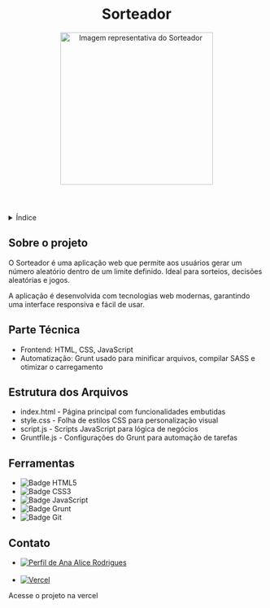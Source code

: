 <!DOCTYPE html>
<html lang="pt-br">
<head>
    <meta charset="UTF-8">
    <meta name="viewport" content="width=device-width, initial-scale=1.0">
    <meta name="description" content="Sorteador é uma aplicação web que gera números aleatórios baseados em um limite máximo fornecido pelo usuário.">
    <meta name="keywords" content="sorteador, randomizador, gerador de números, HTML, CSS, JavaScript, Grunt">
    <meta name="author" content="Ana Alice Rodrigues">
    
    
</head>
<body>

<header>
    <h1>Sorteador</h1>
    <img src="https://l-instagram.sorteador.com.br/img/logo.png" alt="Imagem representativa do Sorteador" width="300" height="auto">
</header>

<details>
    <summary>Índice</summary>
    <ol>
        <li><a href="#sobre-o-projeto">Sobre o projeto</a></li>
        <li><a href="#parte-tecnica">Parte Técnica</a></li>
        <li><a href="#estrutura-dos-arquivos">Estrutura dos Arquivos</a></li>
        <li><a href="#ferramentas">Ferramentas</a></li>
        <li><a href="#contato">Contato</a></li>
    </ol>
</details>

<section id="sobre-o-projeto">
    <h2>Sobre o projeto</h2>
    <p>O Sorteador é uma aplicação web que permite aos usuários gerar um número aleatório dentro de um limite definido. Ideal para sorteios, decisões aleatórias e jogos.</p>
    <p>A aplicação é desenvolvida com tecnologias web modernas, garantindo uma interface responsiva e fácil de usar.</p>
</section>

<section id="parte-tecnica">
    <h2>Parte Técnica</h2>
    <ul>
        <li>Frontend: HTML, CSS, JavaScript</li>
        <li>Automatização: Grunt usado para minificar arquivos, compilar SASS e otimizar o carregamento</li>
    </ul>
</section>

<section id="estrutura-dos-arquivos">
    <h2>Estrutura dos Arquivos</h2>
    <ul>
        <li>index.html - Página principal com funcionalidades embutidas</li>
        <li>style.css - Folha de estilos CSS para personalização visual</li>
        <li>script.js - Scripts JavaScript para lógica de negócios</li>
        <li>Gruntfile.js - Configurações do Grunt para automação de tarefas</li>
    </ul>
</section>

<section id="ferramentas">
    <h2>Ferramentas</h2>
    <ul>
        <li><img src="https://img.shields.io/badge/HTML-239120?style=for-the-badge&logo=html5&logoColor=white" alt="Badge HTML5"></li>
        <li><img src="https://img.shields.io/badge/CSS3-1572B6?style=for-the-badge&logo=css3&logoColor=white" alt="Badge CSS3"></li>
        <li><img src="https://img.shields.io/badge/JavaScript-F7DF1E?style=for-the-badge&logo=javascript&logoColor=black" alt="Badge JavaScript"></li>
        <li><img src="https://img.shields.io/badge/Grunt-FAA918?style=for-the-badge&logo=grunt&logoColor=white" alt="Badge Grunt"></li>
        <li><img src="https://img.shields.io/badge/GIT-E44C30?style=for-the-badge&logo=git&logoColor=white" alt="Badge Git"></li>
    </ul>
</section>

<section id="contato">
    <h2>Contato</h2>
    <ul>
        <li><a href="https://linktr.ee/anaeanali5" target="_blank"><img src="https://img.shields.io/badge/Ana_Alice_Rodrigues-blue?style=for-the-badge" alt="Perfil de Ana Alice Rodrigues"></a></li><br>
        <li><a href="https://sorteadorgruntana.vercel.app/" target="_blank">
            <img src="https://img.shields.io/badge/Vercel-000000?style=for-the-badge&logo=vercel&logoColor=white" alt="Vercel"></a></li>
    </ul>
    <p>Acesse o projeto na vercel</p>
</section>

</body>
</html>
